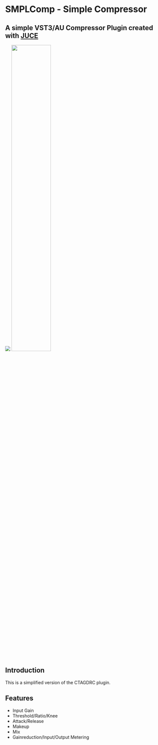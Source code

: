 # SMPLComp - Simple Compressor

## A simple VST3/AU Compressor Plugin created with [JUCE](https://juce.com/)
![](https://github.com/p-hlp/SMPLComp/blob/master/SMPLComp_Snip.png)
<img src="https://github.com/p-hlp/SMPLComp/blob/master/SMPLComp_Snip.png"  width="50%" height="50%">
## Introduction
This is a simplified version of the CTAGDRC plugin.

## Features
- Input Gain
- Threshold/Ratio/Knee
- Attack/Release
- Makeup
- Mix
- Gainreduction/Input/Output Metering
